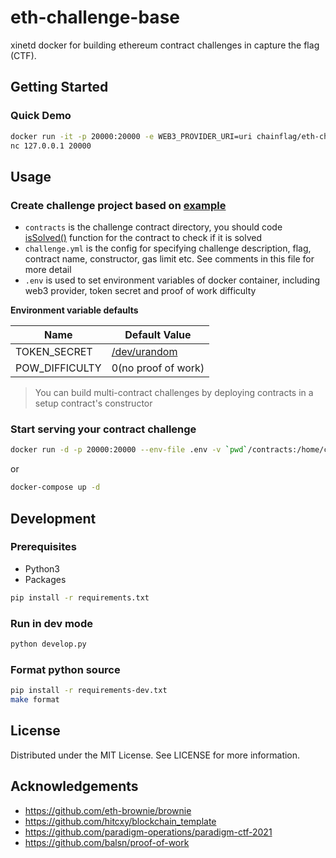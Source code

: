# eth-challenge-base

xinetd docker for building ethereum contract challenges in capture the flag (CTF).

## Getting Started

### Quick Demo

```bash
docker run -it -p 20000:20000 -e WEB3_PROVIDER_URI=uri chainflag/eth-challenge-base:0.9.2
nc 127.0.0.1 20000
```

## Usage

### Create challenge project based on [example](https://github.com/chainflag/eth-challenge-base/tree/main/example)
* `contracts` is the challenge contract directory, you should code [isSolved()](https://github.com/chainflag/eth-challenge-base/blob/main/example/contracts/Example.sol#L18) function for the contract to check if it is solved
* `challenge.yml` is the config for specifying challenge description, flag, contract name, constructor, gas limit etc. See comments in this file for more detail
* `.env` is used to set environment variables of docker container, including web3 provider, token secret and proof of work difficulty

**Environment variable defaults**

| Name              | Default Value
| ----------------- | ----------------------------------
| TOKEN_SECRET      | [/dev/urandom](https://github.com/chainflag/eth-challenge-base/blob/main/entrypoint.sh#L7-L10)
| POW_DIFFICULTY    | 0(no proof of work)

>You can build multi-contract challenges by deploying contracts in a setup contract's constructor

### Start serving your contract challenge
```bash
docker run -d -p 20000:20000 --env-file .env -v `pwd`/contracts:/home/ctf/contracts -v `pwd`/challenge.yml:/home/ctf/challenge.yml chainflag/eth-challenge-base:0.9.2
```

or

```bash
docker-compose up -d
```

## Development

### Prerequisites
* Python3
* Packages
```bash
pip install -r requirements.txt
```

### Run in dev mode
```bash
python develop.py
```

### Format python source
```bash
pip install -r requirements-dev.txt
make format
```

## License

Distributed under the MIT License. See LICENSE for more information.

## Acknowledgements

* https://github.com/eth-brownie/brownie
* https://github.com/hitcxy/blockchain_template
* https://github.com/paradigm-operations/paradigm-ctf-2021
* https://github.com/balsn/proof-of-work

